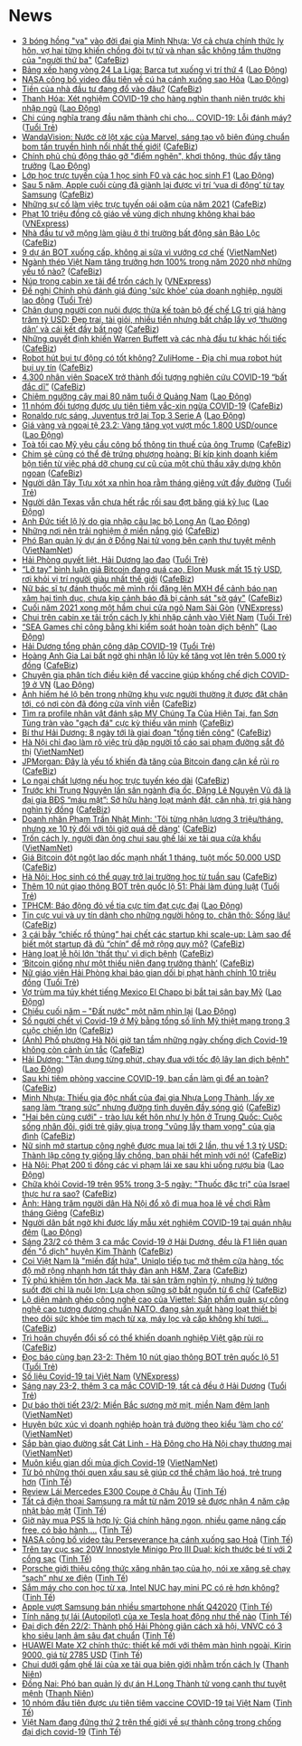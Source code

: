 # News

- [3 bóng hồng "va" vào đời đại gia Minh Nhựa: Vợ cả chưa chính thức ly hôn, vợ hai từng khiến chồng đòi tự tử và nhan sắc không tầm thường của "người thứ ba"](https://cafebiz.vn/3-bong-hong-va-vao-doi-dai-gia-minh-nhua-vo-ca-chua-chinh-thuc-ly-hon-vo-hai-tung-khien-chong-doi-tu-tu-va-nhan-sac-khong-tam-thuong-cua-nguoi-thu-ba-20210223104704501.chn) ([CafeBiz](https://cafebiz.vn))
- [Bảng xếp hạng vòng 24 La Liga: Barca tụt xuống vị trí thứ 4](https://laodong.vn/infographic/bang-xep-hang-vong-24-la-liga-barca-tut-xuong-vi-tri-thu-4-882544.ldo) ([Lao Động](https://laodong.vn))
- [NASA công bố video đầu tiên về cú hạ cánh xuống sao Hỏa](https://laodong.vn/the-gioi/nasa-cong-bo-video-dau-tien-ve-cu-ha-canh-xuong-sao-hoa-882760.ldo) ([Lao Động](https://laodong.vn))
- [Tiền của nhà đầu tư đang đổ vào đâu?](https://cafebiz.vn/tien-cua-nha-dau-tu-dang-do-vao-dau-20210223104008439.chn) ([CafeBiz](https://cafebiz.vn))
- [Thanh Hóa: Xét nghiệm COVID-19 cho hàng nghìn thanh niên trước khi nhập ngũ](https://laodong.vn/xa-hoi/thanh-hoa-xet-nghiem-covid-19-cho-hang-nghin-thanh-nien-truoc-khi-nhap-ngu-882763.ldo) ([Lao Động](https://laodong.vn))
- [Chi cúng nghĩa trang đầu năm thành chi cho... COVID-19: Lỗi đánh máy?](https://tuoitre.vn/chi-cung-nghia-trang-dau-nam-thanh-chi-cho-covid-19-loi-danh-may-20210223092510149.htm) ([Tuổi Trẻ](https://tuoitre.vn))
- [WandaVision: Nước cờ lột xác của Marvel, sáng tạo vô biên đúng chuẩn bom tấn truyền hình nổi nhất thế giới!](https://cafebiz.vn/wandavision-nuoc-co-lot-xac-cua-marvel-sang-tao-vo-bien-dung-chuan-bom-tan-truyen-hinh-noi-nhat-the-gioi-20210223103522605.chn) ([CafeBiz](https://cafebiz.vn))
- [Chính phủ chủ động tháo gỡ &quot;điểm nghẽn&quot;, khơi thông, thúc đẩy tăng trưởng](https://laodong.vn/thoi-su/chinh-phu-chu-dong-thao-go-diem-nghen-khoi-thong-thuc-day-tang-truong-882759.ldo) ([Lao Động](https://laodong.vn))
- [Lớp học trực tuyến của 1 học sinh F0 và các học sinh F1](https://laodong.vn/photo/lop-hoc-truc-tuyen-cua-1-hoc-sinh-f0-va-cac-hoc-sinh-f1-882589.ldo) ([Lao Động](https://laodong.vn))
- [Sau 5 năm, Apple cuối cùng đã giành lại được vị trí ‘vua di động’ từ tay Samsung](https://cafebiz.vn/sau-5-nam-apple-cuoi-cung-da-gianh-lai-duoc-vi-tri-vua-di-dong-tu-tay-samsung-20210223103344259.chn) ([CafeBiz](https://cafebiz.vn))
- [Những sự cố làm việc trực tuyến oái oăm của năm 2021](https://cafebiz.vn/nhung-su-co-lam-viec-truc-tuyen-oai-oam-cua-nam-2021-20210223085006872.chn) ([CafeBiz](https://cafebiz.vn))
- [Phạt 10 triệu đồng cô giáo về vùng dịch nhưng không khai báo](https://vnexpress.net/phat-10-trieu-dong-co-giao-ve-vung-dich-nhung-khong-khai-bao-4238821.html) ([VNExpress](https://vnexpress.net))
- [Nhà đầu tư vỡ mộng làm giàu ở thị trường bất động sản Bảo Lộc](https://cafebiz.vn/nha-dau-tu-vo-mong-lam-giau-o-thi-truong-bat-dong-san-bao-loc-20210223102339282.chn) ([CafeBiz](https://cafebiz.vn))
- [9 dự án BOT xuống cấp, không ai sửa vì vướng cơ chế](http://vietnamnet.vn/vn/thoi-su/an-toan-giao-thong/9-du-an-bot-xuong-cap-khong-ai-sua-vi-vuong-co-che-714805.html) ([VietNamNet](https://vietnamnet.vn))
- [Ngành thép Việt Nam tăng trưởng hơn 100% trong năm 2020 nhờ những yếu tố nào?](https://cafebiz.vn/nganh-thep-viet-nam-tang-truong-hon-100-trong-nam-2020-nho-nhung-yeu-to-nao-20210223102004094.chn) ([CafeBiz](https://cafebiz.vn))
- [Núp trong cabin xe tải để trốn cách ly](https://vnexpress.net/nup-trong-cabin-xe-tai-de-tron-cach-ly-4238810.html) ([VNExpress](https://vnexpress.net))
- [Đề nghị Chính phủ đánh giá đúng 'sức khỏe' của doanh nghiệp, người lao động](https://tuoitre.vn/de-nghi-chinh-phu-danh-gia-dung-suc-khoe-cua-doanh-nghiep-nguoi-lao-dong-2021022309393177.htm) ([Tuổi Trẻ](https://tuoitre.vn))
- [Chân dung người con nuôi được thừa kế toàn bộ đế chế LG trị giá hàng trăm tỷ USD: Đẹp trai, tài giỏi, nhiều tiền nhưng bất chấp lấy vợ ‘thường dân’ và cái kết đầy bất ngờ](https://cafebiz.vn/chan-dung-nguoi-con-nuoi-duoc-thua-ke-toan-bo-de-che-lg-tri-gia-hang-tram-ty-usd-dep-trai-tai-gioi-nhieu-tien-nhung-bat-chap-lay-vo-thuong-dan-va-cai-ket-day-bat-ngo-20210223100258665.chn) ([CafeBiz](https://cafebiz.vn))
- [Những quyết định khiến Warren Buffett và các nhà đầu tư khác hối tiếc](https://cafebiz.vn/nhung-quyet-dinh-khien-warren-buffett-va-cac-nha-dau-tu-khac-hoi-tiec-20210223084342325.chn) ([CafeBiz](https://cafebiz.vn))
- [Robot hút bụi tự động có tốt không? ZuliHome - Địa chỉ mua robot hút bụi uy tín](https://cafebiz.vn/robot-hut-bui-tu-dong-co-tot-khong-zulihome-dia-chi-mua-robot-hut-bui-uy-tin-20210223092201807.chn) ([CafeBiz](https://cafebiz.vn))
- [4.300 nhân viên SpaceX trở thành đối tượng nghiên cứu COVID-19 “bất đắc dĩ”](https://cafebiz.vn/4300-nhan-vien-spacex-tro-thanh-doi-tuong-nghien-cuu-covid-19-bat-dac-di-20210223084736989.chn) ([CafeBiz](https://cafebiz.vn))
- [Chiêm ngưỡng cây mai 80 năm tuổi ở Quảng Nam](https://laodong.vn/photo/chiem-nguong-cay-mai-80-nam-tuoi-o-quang-nam-882739.ldo) ([Lao Động](https://laodong.vn))
- [11 nhóm đối tượng được ưu tiên tiêm vắc-xin ngừa COVID-19](https://cafebiz.vn/11-nhom-doi-tuong-duoc-uu-tien-tiem-vac-xin-ngua-covid-19-20210223095704923.chn) ([CafeBiz](https://cafebiz.vn))
- [Ronaldo rực sáng, Juventus trở lại Top 3 Serie A](https://laodong.vn/video/ronaldo-ruc-sang-juventus-tro-lai-top-3-serie-a-882729.ldo) ([Lao Động](https://laodong.vn))
- [Giá vàng và ngoại tệ 23.2: Vàng tăng vọt vượt mốc 1.800 USD/ounce](https://laodong.vn/video-thoi-su/gia-vang-va-ngoai-te-232-vang-tang-vot-vuot-moc-1800-usdounce-882758.ldo) ([Lao Động](https://laodong.vn))
- [Toà tối cao Mỹ yêu cầu công bố thông tin thuế của ông Trump](https://cafebiz.vn/toa-toi-cao-my-yeu-cau-cong-bo-thong-tin-thue-cua-ong-trump-2021022309523214.chn) ([CafeBiz](https://cafebiz.vn))
- [Chim sẻ cũng có thể đẻ trứng phượng hoàng: Bí kíp kinh doanh kiếm bộn tiền  từ việc phá dỡ chung cư cũ của một chủ thầu xây dựng khôn ngoan](https://cafebiz.vn/chim-se-cung-co-the-de-trung-phuong-hoang-bi-kip-kinh-doanh-kiem-bon-tien-tu-viec-pha-do-chung-cu-cu-cua-mot-chu-thau-xay-dung-nho-20210223094957385.chn) ([CafeBiz](https://cafebiz.vn))
- [Người dân Tây Tựu xót xa nhìn hoa rằm tháng giêng vứt đầy đường](https://tuoitre.vn/nguoi-dan-tay-tuu-xot-xa-nhin-hoa-ram-thang-gieng-vut-day-duong-20210222220241612.htm) ([Tuổi Trẻ](https://tuoitre.vn))
- [Người dân Texas vẫn chưa hết rắc rối sau đợt băng giá kỷ lục](https://laodong.vn/the-gioi/nguoi-dan-texas-van-chua-het-rac-roi-sau-dot-bang-gia-ky-luc-882726.ldo) ([Lao Động](https://laodong.vn))
- [Anh Đức tiết lộ lý do gia nhập câu lạc bộ Long An](https://laodong.vn/video-the-thao/anh-duc-tiet-lo-ly-do-gia-nhap-cau-lac-bo-long-an-882706.ldo) ([Lao Động](https://laodong.vn))
- [Những nơi nên trải nghiệm ở miền nắng gió](https://cafebiz.vn/nhung-noi-nen-trai-nghiem-o-mien-nang-gio-20210222171838035.chn) ([CafeBiz](https://cafebiz.vn))
- [Phó Ban quản lý dự án ở Đồng Nai tử vong bên cạnh thư tuyệt mệnh](http://vietnamnet.vn/vn/thoi-su/pho-ban-quan-ly-du-an-o-dong-nai-tu-vong-ben-canh-thu-tuyet-menh-714791.html) ([VietNamNet](https://vietnamnet.vn))
- [Hải Phòng quyết liệt, Hải Dương lao đao](https://tuoitre.vn/hai-phong-quyet-liet-hai-duong-lao-dao-20210223083314803.htm) ([Tuổi Trẻ](https://tuoitre.vn))
- [“Lỡ tay” bình luận giá Bitcoin đang quá cao, Elon Musk mất 15 tỷ USD, rơi khỏi vị trí người giàu nhất thế giới](https://cafebiz.vn/lo-tay-binh-luan-gia-bitcoin-dang-qua-cao-elon-musk-mat-15-ty-usd-roi-khoi-vi-tri-nguoi-giau-nhat-the-gioi-202102230822127.chn) ([CafeBiz](https://cafebiz.vn))
- [Nữ bác sĩ tự đánh thuốc mê mình rồi đăng lên MXH để cảnh báo nạn xâm hại tình dục, chưa kịp cảnh báo đã bị cảnh sát "sờ gáy"](https://cafebiz.vn/nu-bac-si-tu-danh-thuoc-me-minh-roi-dang-len-mxh-de-canh-bao-nan-xam-hai-tinh-duc-chua-kip-canh-bao-da-bi-canh-sat-so-gay-20210223091320437.chn) ([CafeBiz](https://cafebiz.vn))
- [Cuối năm 2021 xong một hầm chui cửa ngõ Nam Sài Gòn](https://vnexpress.net/cuoi-nam-2021-xong-mot-ham-chui-cua-ngo-nam-sai-gon-4238422.html) ([VNExpress](https://vnexpress.net))
- [Chui trên cabin xe tải trốn cách ly khi nhập cảnh vào Việt Nam](https://tuoitre.vn/chui-tren-cabin-xe-tai-tron-cach-ly-khi-nhap-canh-vao-viet-nam-20210223082620466.htm) ([Tuổi Trẻ](https://tuoitre.vn))
- [“SEA Games chỉ công bằng khi kiểm soát hoàn toàn dịch bệnh”](https://laodong.vn/the-thao/sea-games-chi-cong-bang-khi-kiem-soat-hoan-toan-dich-benh-882674.ldo) ([Lao Động](https://laodong.vn))
- [Hải Dương tổng phản công dập COVID-19](https://tuoitre.vn/hai-duong-tong-phan-cong-dap-covid-19-20210223085334385.htm) ([Tuổi Trẻ](https://tuoitre.vn))
- [Hoàng Anh Gia Lai bất ngờ ghi nhận lỗ lũy kế tăng vọt lên trên 5.000 tỷ đồng](https://cafebiz.vn/hoang-anh-gia-lai-bat-ngo-ghi-nhan-lo-luy-ke-tang-vot-len-tren-5000-ty-dong-20210223083109709.chn) ([CafeBiz](https://cafebiz.vn))
- [Chuyên gia phân tích điều kiện để vaccine giúp khống chế dịch COVID-19 ở VN](https://laodong.vn/y-te/chuyen-gia-phan-tich-dieu-kien-de-vaccine-giup-khong-che-dich-covid-19-o-vn-881895.ldo) ([Lao Động](https://laodong.vn))
- [Ảnh hiếm hé lộ bên trong những khu vực người thường ít được đặt chân tới, có nơi còn đã đóng cửa vĩnh viễn](https://cafebiz.vn/anh-hiem-he-lo-ben-trong-nhung-khu-vuc-nguoi-thuong-it-duoc-dat-chan-toi-co-noi-con-da-dong-cua-vinh-vien-20210223085953315.chn) ([CafeBiz](https://cafebiz.vn))
- [Tìm ra profile nhân vật đánh sập MV Chúng Ta Của Hiện Tại, fan Sơn Tùng tràn vào "gạch đá" cực kỳ thiếu văn minh](https://cafebiz.vn/tim-ra-profile-nhan-vat-danh-sap-mv-chung-ta-cua-hien-tai-fan-son-tung-tran-vao-gach-da-cuc-ky-thieu-van-minh-20210223085808194.chn) ([CafeBiz](https://cafebiz.vn))
- [Bí thư Hải Dương: 8 ngày tới là giai đoạn "tổng tiến công"](https://cafebiz.vn/bi-thu-hai-duong-8-ngay-toi-la-giai-doan-tong-tien-cong-20210223085251044.chn) ([CafeBiz](https://cafebiz.vn))
- [Hà Nội chỉ đạo làm rõ việc trù dập người tố cáo sai phạm đường sắt đô thị](http://vietnamnet.vn/vn/thoi-su/ha-noi-chi-dao-lam-ro-viec-tru-dap-nguoi-to-cao-sai-pham-duong-sat-do-thi-714777.html) ([VietNamNet](https://vietnamnet.vn))
- [JPMorgan: Đây là yếu tố khiến đà tăng của Bitcoin đang cận kề rủi ro](https://cafebiz.vn/jpmorgan-day-la-yeu-to-khien-da-tang-cua-bitcoin-dang-can-ke-rui-ro-20210223083843754.chn) ([CafeBiz](https://cafebiz.vn))
- [Lo ngại chất lượng nếu học trực tuyến kéo dài](https://cafebiz.vn/lo-ngai-chat-luong-neu-hoc-truc-tuyen-keo-dai-20210223083612849.chn) ([CafeBiz](https://cafebiz.vn))
- [Trước khi Trung Nguyên lấn sân ngành địa ốc, Đặng Lê Nguyên Vũ đã là đại gia BĐS “máu mặt”: Sở hữu hàng loạt mảnh đất, căn nhà, trị giá hàng nghìn tỷ đồng](https://cafebiz.vn/truoc-khi-trung-nguyen-lan-san-nganh-dia-oc-dang-le-nguyen-vu-da-la-dai-gia-bds-mau-mat-so-huu-hang-loat-manh-dat-can-nha-tri-gia-hang-nghin-ty-dong-20210222174912518.chn) ([CafeBiz](https://cafebiz.vn))
- [Doanh nhân Phạm Trần Nhật Minh: 'Tôi từng nhận lương 3 triệu/tháng, nhưng xe 10 tỷ đối với tôi giờ quá dễ dàng'](https://cafebiz.vn/doanh-nhan-pham-tran-nhat-minh-toi-tung-nhan-luong-3-trieu-thang-nhung-xe-10-ty-doi-voi-toi-gio-qua-de-dang-20210223083401154.chn) ([CafeBiz](https://cafebiz.vn))
- [Trốn cách ly, người đàn ông chui sau ghế lái xe tải qua cửa khẩu](http://vietnamnet.vn/vn/thoi-su/tron-cach-ly-nguoi-dan-ong-chui-sau-ghe-lai-xe-tai-qua-cua-khau-714772.html) ([VietNamNet](https://vietnamnet.vn))
- [Giá Bitcoin đột ngột lao dốc mạnh nhất 1 tháng, tuột mốc 50.000 USD](https://cafebiz.vn/gia-bitcoin-dot-ngot-lao-doc-manh-nhat-1-thang-tuot-moc-50000-usd-20210223082422323.chn) ([CafeBiz](https://cafebiz.vn))
- [Hà Nội: Học sinh có thể quay trở lại trường học từ tuần sau](https://cafebiz.vn/ha-noi-hoc-sinh-co-the-quay-tro-lai-truong-hoc-tu-tuan-sau-20210223082600333.chn) ([CafeBiz](https://cafebiz.vn))
- [Thêm 10 nút giao thông BOT trên quốc lộ 51: Phải làm đúng luật](https://tuoitre.vn/them-10-nut-giao-thong-bot-tren-quoc-lo-51-phai-lam-dung-luat-20210223081235036.htm) ([Tuổi Trẻ](https://tuoitre.vn))
- [TPHCM: Báo động đỏ về tia cực tím đạt cực đại](https://laodong.vn/moi-truong/tphcm-bao-dong-do-ve-tia-cuc-tim-dat-cuc-dai-882725.ldo) ([Lao Động](https://laodong.vn))
- [Tin cực vui và uy tín dành cho những người hông to, chân thô: Sống lâu!](https://cafebiz.vn/tin-cuc-vui-va-uy-tin-danh-cho-nhung-nguoi-hong-to-chan-tho-song-lau-20210222184355812.chn) ([CafeBiz](https://cafebiz.vn))
- [3 cái bẫy “chiếc rổ thủng” hại chết các startup khi scale-up: Làm sao để biết một startup đã đủ “chín” để mở rộng quy mô?](https://cafebiz.vn/3-cai-bay-chiec-ro-thung-hai-chet-cac-startup-khi-scale-up-lam-sao-de-biet-mot-startup-da-du-chin-de-mo-rong-quy-mo-20210222151837692.chn) ([CafeBiz](https://cafebiz.vn))
- [Hàng loạt lễ hội lớn 'thất thu' vì dịch bệnh](https://cafebiz.vn/hang-loat-le-hoi-lon-that-thu-vi-dich-benh-20210223080305051.chn) ([CafeBiz](https://cafebiz.vn))
- [‘Bitcoin giống như một thiếu niên đang trưởng thành’](https://cafebiz.vn/bitcoin-giong-nhu-mot-thieu-nien-dang-truong-thanh-20210222171854688.chn) ([CafeBiz](https://cafebiz.vn))
- [Nữ giáo viên Hải Phòng khai báo gian dối bị phạt hành chính 10 triệu đồng](https://tuoitre.vn/nu-giao-vien-hai-phong-khai-bao-gian-doi-bi-phat-hanh-chinh-10-trieu-dong-20210223074543833.htm) ([Tuổi Trẻ](https://tuoitre.vn))
- [Vợ trùm ma túy khét tiếng Mexico El Chapo bị bắt tại sân bay Mỹ](https://laodong.vn/the-gioi/vo-trum-ma-tuy-khet-tieng-mexico-el-chapo-bi-bat-tai-san-bay-my-882717.ldo) ([Lao Động](https://laodong.vn))
- [Chiều cuối năm – &quot;Đất nước&quot; một năm nhìn lại](https://laodong.vn/thong-tin-doanh-nghiep/chieu-cuoi-nam--dat-nuoc-mot-nam-nhin-lai-882597.ldo) ([Lao Động](https://laodong.vn))
- [Số người chết vì Covid-19 ở Mỹ bằng tổng số lính Mỹ thiệt mạng trong 3 cuộc chiến lớn](https://cafebiz.vn/so-nguoi-chet-vi-covid-19-o-my-bang-tong-so-linh-my-thiet-mang-trong-3-cuoc-chien-lon-20210223075942978.chn) ([CafeBiz](https://cafebiz.vn))
- [(Ảnh) Phố phường Hà Nội giờ tan tầm những ngày chống dịch Covid-19 không còn cảnh ùn tắc](https://cafebiz.vn/anh-pho-phuong-ha-noi-gio-tan-tam-nhung-ngay-chong-dich-covid-19-khong-con-canh-un-tac-20210223075842862.chn) ([CafeBiz](https://cafebiz.vn))
- [Hải Dương: &quot;Tận dụng từng phút, chạy đua với tốc độ lây lan dịch bệnh&quot;](https://laodong.vn/xa-hoi/hai-duong-tan-dung-tung-phut-chay-dua-voi-toc-do-lay-lan-dich-benh-882715.ldo) ([Lao Động](https://laodong.vn))
- [Sau khi tiêm phòng vaccine COVID-19, bạn cần làm gì để an toàn?](https://cafebiz.vn/sau-khi-tiem-phong-vaccine-covid-19-ban-can-lam-gi-de-an-toan-20210223075640363.chn) ([CafeBiz](https://cafebiz.vn))
- [Minh Nhựa: Thiếu gia độc nhất của đại gia Nhựa Long Thành, lấy xe sang làm “trang sức” nhưng đường tình duyên đầy sóng gió](https://cafebiz.vn/cuoc-doi-nhu-phim-cua-minh-nhua-sinh-ra-da-ngam-thia-vang-lay-xe-sang-lam-trang-suc-nhung-duong-tinh-duyen-day-song-gio-20210223072602612.chn) ([CafeBiz](https://cafebiz.vn))
- ["Hai bên cùng cưới" - trào lưu kết hôn như ly hôn ở Trung Quốc: Cuộc sống nhân đôi, giới trẻ giãy giụa trong "vũng lầy tham vọng" của gia đình](https://cafebiz.vn/hai-ben-cung-cuoi-trao-luu-ket-hon-nhu-ly-hon-o-trung-quoc-cuoc-song-nhan-doi-gioi-tre-giay-giua-trong-vung-lay-tham-vong-cua-gia-dinh-20210223075427367.chn) ([CafeBiz](https://cafebiz.vn))
- [Nữ sinh mở startup công nghệ được mua lại tới 2 lần, thu về 1,3 tỷ USD: Thành lập công ty giống lấy chồng, bạn phải hết mình với nó!](https://cafebiz.vn/nu-sinh-mo-startup-cong-nghe-duoc-mua-lai-toi-2-lan-thu-ve-13-ty-usd-thanh-lap-cong-ty-giong-lay-chong-ban-phai-het-minh-voi-no-20210222153538908.chn) ([CafeBiz](https://cafebiz.vn))
- [Hà Nội: Phạt 200 tỉ đồng các vi phạm lái xe sau khi uống rượu bia](https://laodong.vn/infographic/ha-noi-phat-200-ti-dong-cac-vi-pham-lai-xe-sau-khi-uong-ruou-bia-882512.ldo) ([Lao Động](https://laodong.vn))
- [Chữa khỏi Covid-19 trên 95% trong 3-5 ngày: "Thuốc đặc trị" của Israel thực hư ra sao?](https://cafebiz.vn/chua-khoi-covid-19-tren-95-trong-3-5-ngay-thuoc-dac-tri-cua-israel-thuc-hu-ra-sao-20210223074204996.chn) ([CafeBiz](https://cafebiz.vn))
- [Ảnh: Hàng trăm người dân Hà Nội đổ xô đi mua hoa lê về chơi Rằm tháng Giêng](https://cafebiz.vn/anh-hang-tram-nguoi-dan-ha-noi-do-xo-di-mua-hoa-le-ve-choi-ram-thang-gieng-20210223073822339.chn) ([CafeBiz](https://cafebiz.vn))
- [Người dân bất ngờ khi được lấy mẫu xét nghiệm COVID-19 tại quán nhậu đêm](https://laodong.vn/video-thoi-su/nguoi-dan-bat-ngo-khi-duoc-lay-mau-xet-nghiem-covid-19-tai-quan-nhau-dem-882712.ldo) ([Lao Động](https://laodong.vn))
- [Sáng 23/2 có thêm 3 ca mắc Covid-19 ở Hải Dương, đều là F1 liên quan đến "ổ dịch" huyện Kim Thành](https://cafebiz.vn/sang-23-2-co-them-3-ca-mac-covid-19-o-hai-duong-deu-la-f1-lien-quan-den-o-dich-huyen-kim-thanh-2021022307352901.chn) ([CafeBiz](https://cafebiz.vn))
- [Coi Việt Nam là "miền đất hứa", Uniqlo tiếp tục mở thêm cửa hàng, tốc độ mở rộng nhanh hơn tất thảy đàn anh H&M, Zara](https://cafebiz.vn/coi-viet-nam-la-mien-dat-hua-uniqlo-tiep-tuc-mo-them-cua-hang-toc-do-mo-rong-nhanh-hon-tat-thay-dan-anh-hm-zara-20210222181242005.chn) ([CafeBiz](https://cafebiz.vn))
- [Tỷ phú khiêm tốn hơn Jack Ma, tài sản trăm nghìn tỷ, nhưng lý tưởng suốt đời chỉ là nuôi lợn: Lựa chọn sững sờ bắt nguồn từ 6 chữ](https://cafebiz.vn/ty-phu-khiem-ton-hon-jack-ma-tai-san-tram-nghin-ty-nhung-ly-tuong-suot-doi-chi-la-nuoi-lon-lua-chon-sung-so-bat-nguon-tu-6-chu-20210222185231204.chn) ([CafeBiz](https://cafebiz.vn))
- [Lộ diện mảnh ghép công nghệ cao của Viettel: Sản phẩm quân sự công nghệ cao tương đương chuẩn NATO, đang sản xuất hàng loạt thiết bị theo dõi sức khỏe tim mạch từ xa, máy lọc và cấp không khí tươi…](https://cafebiz.vn/lo-dien-manh-ghep-cong-nghe-cao-cua-viettel-san-pham-quan-su-cong-nghe-cao-tuong-duong-chuan-nato-dang-san-xuat-hang-loat-thiet-bi-theo-doi-suc-khoe-tim-mach-tu-xa-may-loc-va-cap-khong-khi-tuoi-20210222174329234.chn) ([CafeBiz](https://cafebiz.vn))
- [Trì hoãn chuyển đổi số có thể khiến doanh nghiệp Việt gặp rủi ro](https://cafebiz.vn/tri-hoan-chuyen-doi-so-co-the-khien-doanh-nghiep-viet-gap-rui-ro-20210222173402869.chn) ([CafeBiz](https://cafebiz.vn))
- [Đọc báo cùng bạn 23-2: Thêm 10 nút giao thông BOT trên quốc lộ 51](https://tuoitre.vn/doc-bao-cung-ban-23-2-them-10-nut-giao-thong-bot-tren-quoc-lo-51-20210223061303599.htm) ([Tuổi Trẻ](https://tuoitre.vn))
- [Số liệu Covid-19 tại Việt Nam](https://vnexpress.net/covid-19/covid-19-viet-nam) ([VNExpress](https://vnexpress.net))
- [Sáng nay 23-2, thêm 3 ca mắc COVID-19, tất cả đều ở Hải Dương](https://tuoitre.vn/sang-nay-23-2-them-3-ca-mac-covid-19-tat-ca-deu-o-hai-duong-20210223060854248.htm) ([Tuổi Trẻ](https://tuoitre.vn))
- [Dự báo thời tiết 23/2: Miền Bắc sương mờ mịt, miền Nam đêm lạnh](http://vietnamnet.vn/vn/thoi-su/du-bao-thoi-tiet-23-2-mien-bac-suong-mo-mit-mien-nam-dem-lanh-714661.html) ([VietNamNet](https://vietnamnet.vn))
- [Huyện bức xúc vì doanh nghiệp hoàn trả đường theo kiểu ‘làm cho có’](http://vietnamnet.vn/vn/thoi-su/huyen-buc-xuc-vi-doanh-nghiep-hoan-tra-duong-theo-kieu-lam-cho-co-714733.html) ([VietNamNet](https://vietnamnet.vn))
- [Sắp bàn giao đường sắt Cát Linh - Hà Đông cho Hà Nội chạy thương mại](http://vietnamnet.vn/vn/thoi-su/an-toan-giao-thong/sap-ban-giao-duong-sat-cat-linh-ha-dong-cho-ha-noi-chay-thuong-mai-714710.html) ([VietNamNet](https://vietnamnet.vn))
- [Muôn kiểu gian dối mùa dịch Covid-19](http://vietnamnet.vn/vn/thoi-su/muon-kieu-gian-doi-mua-dich-covid-19-714699.html) ([VietNamNet](https://vietnamnet.vn))
- [Từ bỏ những thói quen xấu sau sẽ giúp cơ thể chậm lão hoá, trẻ trung hơn](https://tinhte.vn/thread/tu-bo-nhung-thoi-quen-xau-sau-se-giup-co-the-cham-lao-hoa-tre-trung-hon.3280784/) ([Tinh Tế](https://tinhte.vn))
- [Review Lái Mercedes E300 Coupe ở Châu Âu](https://tinhte.vn/thread/review-lai-mercedes-e300-coupe-o-chau-au.3281003/) ([Tinh Tế](https://tinhte.vn))
- [Tất cả điện thoại Samsung ra mắt từ năm 2019 sẽ được nhận 4 năm cập nhật bảo mật](https://tinhte.vn/thread/tat-ca-dien-thoai-samsung-ra-mat-tu-nam-2019-se-duoc-nhan-4-nam-cap-nhat-bao-mat.3281184/) ([Tinh Tế](https://tinhte.vn))
- [Giờ này mua PS5 là hợp lý: Giá chính hãng ngon, nhiều game nâng cấp free, có bảo hành,…](https://tinhte.vn/thread/gio-nay-mua-ps5-la-hop-ly-gia-chinh-hang-ngon-nhieu-game-nang-cap-free-co-bao-hanh.3280980/) ([Tinh Tế](https://tinhte.vn))
- [NASA công bố video tàu Perseverance hạ cánh xuống sao Hoả](https://tinhte.vn/thread/nasa-cong-bo-video-tau-perseverance-ha-canh-xuong-sao-hoa.3281199/) ([Tinh Tế](https://tinhte.vn))
- [Trên tay cục sạc 20W Innostyle Minigo Pro III Dual: kích thước bé tí với 2 cổng sạc](https://tinhte.vn/thread/tren-tay-cuc-sac-20w-innostyle-minigo-pro-iii-dual-kich-thuoc-be-ti-voi-2-cong-sac.3265198/) ([Tinh Tế](https://tinhte.vn))
- [Porsche giới thiệu công thức xăng nhân tạo của họ, nói xe xăng sẽ chạy “sạch” như xe điện](https://tinhte.vn/thread/porsche-gioi-thieu-cong-thuc-xang-nhan-tao-cua-ho-noi-xe-xang-se-chay-sach-nhu-xe-dien.3281205/) ([Tinh Tế](https://tinhte.vn))
- [Sắm máy cho con học từ xa, Intel NUC hay mini PC có rẻ hơn không?](https://tinhte.vn/thread/sam-may-cho-con-hoc-tu-xa-intel-nuc-hay-mini-pc-co-re-hon-khong.3280993/) ([Tinh Tế](https://tinhte.vn))
- [Apple vượt Samsung bán nhiều smartphone nhất Q42020](https://tinhte.vn/thread/apple-vuot-samsung-ban-nhieu-smartphone-nhat-q42020.3281234/) ([Tinh Tế](https://tinhte.vn))
- [Tính năng tự lái (Autopilot) của xe Tesla hoạt động như thế nào](https://tinhte.vn/thread/tinh-nang-tu-lai-autopilot-cua-xe-tesla-hoat-dong-nhu-the-nao.3280219/) ([Tinh Tế](https://tinhte.vn))
- [Đại dịch đến 22/2: Thành phố Hải Phòng giãn cách xã hội, VNVC có 3 kho siêu lạnh âm sâu đạt chuẩn](https://tinhte.vn/thread/dai-dich-den-22-2-thanh-pho-hai-phong-gian-cach-xa-hoi-vnvc-co-3-kho-sieu-lanh-am-sau-dat-chuan.3280938/) ([Tinh Tế](https://tinhte.vn))
- [HUAWEI Mate X2 chính thức: thiết kế mới với thêm màn hình ngoài, Kirin 9000, giá từ 2785 USD](https://tinhte.vn/thread/huawei-mate-x2-chinh-thuc-thiet-ke-moi-voi-them-man-hinh-ngoai-kirin-9000-gia-tu-2785-usd.3281073/) ([Tinh Tế](https://tinhte.vn))
- [Chui dưới gầm ghế lái của xe tải qua biên giới nhằm trốn cách ly](https://thanhnien.vn/thoi-su/chui-duoi-gam-ghe-lai-cua-xe-tai-qua-bien-gioi-nham-tron-cach-ly-1345158.html) ([Thanh Niên](https://thanhnien.vn))
- [Đồng Nai: Phó ban quản lý dự án H.Long Thành tử vong cạnh thư tuyệt mệnh](https://thanhnien.vn/thoi-su/dong-nai-pho-ban-quan-ly-du-an-hlong-thanh-tu-vong-canh-thu-tuyet-menh-1345185.html) ([Thanh Niên](https://thanhnien.vn))
- [10 nhóm đầu tiên được ưu tiên tiêm vaccine COVID-19 tại Việt Nam](https://tinhte.vn/thread/10-nhom-dau-tien-duoc-uu-tien-tiem-vaccine-covid-19-tai-viet-nam.3281226/) ([Tinh Tế](https://tinhte.vn))
- [Việt Nam đang đứng thứ 2 trên thế giới về sự thành công trong chống đại dịch covid-19](https://tinhte.vn/thread/viet-nam-dang-dung-thu-2-tren-the-gioi-ve-su-thanh-cong-trong-chong-dai-dich-covid-19.3280874/) ([Tinh Tế](https://tinhte.vn))
